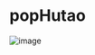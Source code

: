 # popHutao

![image](https://github.com/user-attachments/assets/971f9e1d-0324-44fb-ab3c-405d0e2099ec)
